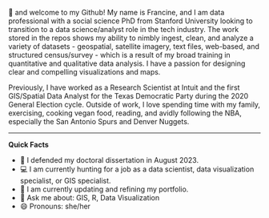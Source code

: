 👋 and welcome to my Github! My name is Francine, and I  am data professional with a social science PhD from Stanford University looking to transition to a data science/analyst role in the tech industry. The work stored in the repos shows my ability to nimbly ingest, clean, and analyze a variety of datasets - geospatial, satellite imagery, text files, web-based, and structured census/survey -  which is a result of my broad training in quantitative and qualitative data analysis. I have a passion for designing clear and compelling visualizations and maps. 

Previously, I have worked as a Research Scientist at Intuit and the first GIS/Spatial Data Analyst for the Texas Democratic Party during the 2020 General Election cycle. Outside of work, I love spending time with my family, exercising, cooking vegan food, reading, and avidly following the NBA, especially the San Antonio Spurs and Denver Nuggets.

******

**Quick Facts**
- 🔭 I defended my doctoral dissertation in August 2023. 
- 💻 I am currently hunting for a job as a data scientist, data visualization specialist, or GIS specialist. 
- 🌱 I am currently updating and refining my portfolio. 
- 💬 Ask me about: GIS, R, Data Visualization
- 😄 Pronouns: she/her

<!---
francine-stephens/francine-stephens is a ✨ special ✨ repository because its `README.md` (this file) appears on your GitHub profile.
You can click the Preview link to take a look at your changes.
--->
